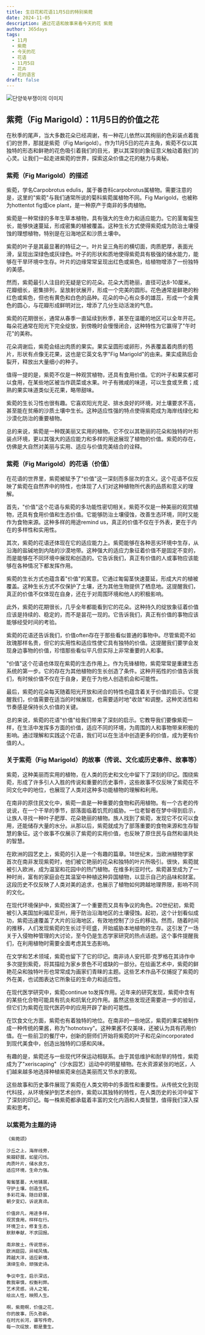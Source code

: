 ```yaml
---
title: 生日花和花语11月5日的特别紫菀
date: 2024-11-05
description: 通过花语和故事来看今天的花 紫菀
author: 365days
tags:
  - 11月
  - 紫菀
  - 今天的花
  - 花语
  - 11月5日
  - 花卉
  - 花的语言
draft: false
---
```



![단양쑥부쟁이의 이미지](https://cdn.pixabay.com/photo/2017/11/14/00/28/wormwood-some-competition-2947198_1280.jpg#center)


## 紫菀（Fig Marigold）：11月5日的价值之花

在秋季的尾声，当大多数花朵已经凋谢，有一种花儿依然以其绚丽的色彩装点着我们的世界，那就是紫菀（Fig Marigold）。作为11月5日的花卉主角，紫菀不仅以其独特的形态和鲜艳的花色吸引着我们的目光，更以其深刻的象征意义触动着我们的心灵。让我们一起走进紫菀的世界，探索这朵价值之花的魅力与奥秘。

### 紫菀（Fig Marigold）的描述

紫菀，学名Carpobrotus edulis，属于番杏科carpobrotus属植物。需要注意的是，这里的"紫菀"与我们通常所说的菊科紫菀属植物不同。Fig Marigold，也被称为hottentot fig或ice plant，是一种原产于南非的多肉植物。

紫菀是一种常绿的多年生草本植物，具有强大的生命力和适应能力。它的茎匍匐生长，能够快速蔓延，形成密集的植被覆盖。这种生长方式使得紫菀成为防治土壤侵蚀的理想植物，特别是在沿海地区和沙质土壤中。

紫菀的叶子是其最显著的特征之一。叶片呈三角形的横切面，肉质肥厚，表面光滑，呈现出深绿色或灰绿色。叶子的形状和质地使得紫菀具有极强的储水能力，能够在干旱环境中生存。叶片的边缘常常呈现出红色或紫色，给植物增添了一份独特的美感。

然而，紫菀最引人注目的无疑是它的花朵。花朵大而艳丽，直径可达8-10厘米。花瓣细长，密集排列，呈放射状展开，形成一个完美的圆形。花色通常是鲜艳的粉红色或紫色，但也有黄色和白色的品种。花朵的中心有众多的雄蕊，形成一个金黄色的圆心，与花瓣形成鲜明对比，增添了几分生动活泼的气息。

紫菀的花期很长，通常从春季一直延续到秋季，甚至在温暖的地区可以全年开花。每朵花通常在阳光下完全绽放，到傍晚时会慢慢闭合，这种特性为它赢得了"午时花"的美称。

花朵凋谢后，紫菀会结出肉质的果实。果实呈圆形或卵形，外表覆盖着肉质的苞片，形状有点像无花果，这也是它英文名字"Fig Marigold"的由来。果实成熟后会裂开，释放出大量细小的种子。

值得一提的是，紫菀不仅是一种观赏植物，还具有食用价值。它的叶子和果实都可以食用，在某些地区被当作蔬菜或水果。叶子有微咸的味道，可以生食或烹煮；成熟的果实味道类似无花果，略带甜味。

紫菀的生长习性也很有趣。它喜欢阳光充足、排水良好的环境，对土壤要求不高，甚至能在贫瘠的沙质土壤中生长。这种适应性强的特点使得紫菀成为海岸线绿化和沙漠化防治的重要植物。

总的来说，紫菀是一种既美丽又实用的植物。它不仅以其艳丽的花朵和独特的叶形装点环境，更以其强大的适应能力和多样的用途展现了植物的价值。紫菀的存在，仿佛是大自然对美丽与实用、适应与价值完美结合的诠释。

### 紫菀（Fig Marigold）的花语（价值）

在花语的世界里，紫菀被赋予了"价值"这一深刻而多层次的含义。这个花语不仅反映了紫菀在自然界中的特性，也体现了人们对这种植物所代表的品质和意义的理解。

首先，"价值"这个花语与紫菀的多功能性密切相关。紫菀不仅是一种美丽的观赏植物，还具有食用价值和生态价值。它能够防治土壤侵蚀，改善生态环境，同时又能作为食物来源。这种多样的用途remind us，真正的价值不仅在于外表，更在于内在的多样性和实用性。

其次，紫菀的花语还体现在它的适应能力上。紫菀能够在各种恶劣环境中生存，从沿海的盐碱地到内陆的沙漠地带。这种强大的适应力象征着价值不是固定不变的，而是能够在不同环境中展现和创造的。它告诉我们，真正有价值的人或事物应该能够在各种情况下都发挥作用。

紫菀的生长方式也蕴含着"价值"的寓意。它通过匍匐茎快速蔓延，形成大片的植被覆盖。这种生长方式不仅保护了土壤，还为其他生物提供了栖息地。这提醒我们，真正的价值不仅体现在自身，还在于对周围环境和他人的积极影响。

此外，紫菀的花期很长，几乎全年都能看到它的花朵。这种持久的绽放象征着价值应该是持续的、稳定的，而不是昙花一现的。它告诉我们，真正有价值的事物应该能够经受时间的考验。

紫菀的花语还告诉我们，价值often存在于那些看似普通的事物中。尽管紫菀不如玫瑰那样名贵，但它的实用性和适应性使它具有独特的价值。这提醒我们要学会发现身边事物的价值，珍惜那些看似平凡但实际上非常重要的人和事。

"价值"这个花语也体现在紫菀的生态作用上。作为先锋植物，紫菀常常是重建生态系统的第一步。它的存在为其他植物的生长创造了条件。这种开拓性的价值告诉我们，有时候价值不仅在于自身，更在于为他人创造机会和可能性。

最后，紫菀的花朵每天随着阳光开放和闭合的特性也蕴含着关于价值的启示。它提醒我们，价值需要在适当的时候展现，也需要适时地"收敛"和调整。这种灵活性和节奏感是保持长久价值的关键。

总的来说，紫菀的花语"价值"给我们带来了深刻的启示。它教导我们要像紫菀一样，在生活中发挥多方面的价值，适应不同的环境，为周围的人和事物带来积极的影响。通过理解和实践这个花语，我们可以在生活中创造更多的价值，成为更有价值的人。

### 关于紫菀（Fig Marigold）的故事（传说、文化或历史事件、故事等）

紫菀，这种美丽而实用的植物，在人类的历史和文化中留下了深刻的印记。围绕紫菀，形成了许多引人入胜的传说和重要的历史事件，这些故事不仅反映了紫菀在不同文化中的地位，也展现了人类对这种多功能植物的理解和利用。

在南非的原住民文化中，紫菀一直是一种重要的食物和药用植物。有一个古老的传说说，在一个干旱的季节，部落面临着饥荒的威胁。一位老智者在梦中得到启示，让族人寻找一种叶子肥厚、花朵艳丽的植物。族人找到了紫菀，发现它不仅可以食用，还能储存大量的水分。从那以后，紫菀就成为了部落重要的食物来源和生存智慧的象征。这个故事不仅展示了紫菀的实用价值，也反映了原住民与自然和谐共处的智慧。

在欧洲的园艺史上，紫菀的引入是一个有趣的篇章。18世纪末，当欧洲植物学家首次在南非发现紫菀时，他们被它艳丽的花朵和独特的叶片所吸引。很快，紫菀就被引入欧洲，成为温室和花园中的热门植物。在维多利亚时代，紫菀甚至成为了一种时尚，富有的家庭会在其温室中种植这种异国植物，以显示自己的品味和财富。这段历史不仅反映了人类对美的追求，也展示了植物如何跨越地理界限，影响不同的文化。

在现代环境保护中，紫菀扮演了一个重要而又具有争议的角色。20世纪初，紫菀被引入美国加利福尼亚州，用于防治沿海地区的土壤侵蚀。起初，这个计划看似成功，紫菀迅速覆盖了大片的沿海地区，有效地控制了沙丘的移动。然而，随着时间的推移，人们发现紫菀的生长过于旺盛，开始威胁本地植物的生存。这引发了一场关于入侵物种管理的大讨论，至今仍是生态学家研究的热点话题。这个事件提醒我们，在利用植物时需要全面考虑其生态影响。

在文学和艺术领域，紫菀也留下了它的印记。南非诗人安托耶·克罗格在其诗作中多次提到紫菀，将其描绘为家乡景色不可或缺的一部分。在绘画艺术中，紫菀的鲜艳花朵和独特叶形也常常成为画家们青睐的主题。这些艺术作品不仅捕捉了紫菀的外在美，也试图表达它所象征的生命力和适应性。

在现代医学研究中，紫菀continue to发挥作用。近年来的研究发现，紫菀中含有的某些化合物可能具有抗炎和抗氧化的作用。虽然这些发现还需要进一步的验证，但它们为紫菀在现代医药中的应用开辟了新的可能性。

在饮食文化方面，紫菀也有着独特的地位。在南非的一些地区，紫菀的果实被制作成一种传统的果酱，称为"hotnotsvy"。这种果酱不仅美味，还被认为具有药用价值。在一些前卫的餐厅中，创新的厨师们开始将紫菀的叶子和花朵incorporated到现代美食中，创造出独特的口感和风味。

有趣的是，紫菀还与一些现代环保运动相联系。由于其低维护和耐旱的特性，紫菀成为了"xeriscaping"（少水园艺）运动中的明星植物。在水资源紧张的地区，人们越来越多地选择种植紫菀来创造美丽而又节水的景观。

这些故事和历史事件展现了紫菀在人类文明中的多面性和重要性。从传统文化到现代科技，从环境保护到艺术创作，紫菀以其独特的特性，在人类历史的长河中留下了深刻的印记。每一株紫菀都承载着丰富的文化内涵和人类智慧，值得我们深入探索和思考。

### 以紫菀为主题的诗

	《紫菀颂》
	
	沙丘之上，海岸线旁，
	紫瓣舒展，如星闪烁。
	肉质叶片，储水良方，
	适应环境，生命力强。
	
	匍匐茎蔓，大地铺展，
	守护土壤，创造生机。
	多彩花海，随日舒展，
	朝夕变幻，诉说真谛。
	
	价值非凡，用途多样，
	观赏食用，样样在行。
	环境卫士，修复生态，
	默默奉献，不求回报。
	
	南非故土，传说悠长，
	欧洲庭园，异域风情。
	跨越大洋，适应新境，
	演绎生命，顽强史诗。
	
	争议中生，启示深远，
	教我审慎，权衡利弊。
	艺术灵感，诗人之笔，
	绘出人性，映照人生。
	
	啊，紫菀啊，价值之花，
	你的故事，历久弥新。
	在时光长河，谱写传奇，
	每一次绽放，都是重生。